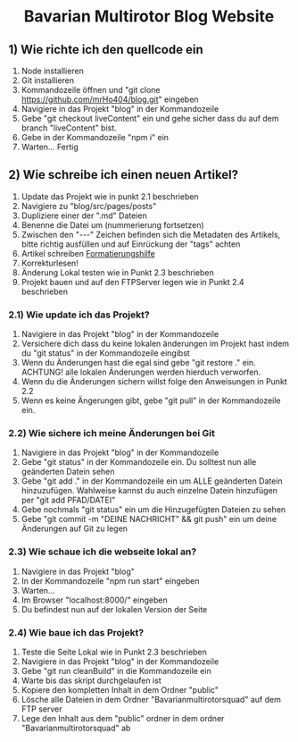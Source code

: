 <h1 align="center"> Bavarian Multirotor Blog Website </h1>

## 1) Wie richte ich den quellcode ein
1. Node installieren
2. Git installieren
3. Kommandozeile öffnen und "git clone https://github.com/mrHo404/blog.git" eingeben
4. Navigiere in das Projekt "blog" in der Kommandozeile
5. Gebe "git checkout liveContent" ein und gehe sicher dass du auf dem branch "liveContent" bist. 
5. Gebe in der Kommandozeile "npm i" ein
6. Warten... Fertig

## 2) Wie schreibe ich einen neuen Artikel?
1. Update das Projekt wie in punkt 2.1 beschrieben
1. Navigiere zu "blog/src/pages/posts"
2. Dupliziere einer der ".md" Dateien
3. Benenne die Datei um (nummerierung fortsetzen)
4. Zwischen den "---" Zeichen befinden sich die Metadaten des Artikels, bitte richtig ausfüllen und auf Einrückung der "tags" achten
5. Artikel schreiben [Formatierungshilfe](https://github.com/adam-p/markdown-here/wiki/Markdown-Cheatsheet)
6. Korrekturlesen!
7. Änderung Lokal testen wie in Punkt 2.3 beschrieben
8. Projekt bauen und auf den FTPServer legen wie in Punkt 2.4 beschrieben

### 2.1) Wie update ich das Projekt?
1. Navigiere in das Projekt "blog" in der Kommandozeile
2. Versichere dich dass du keine lokalen änderungen im Projekt hast indem du "git status" in der Kommandozeile eingibst
3. Wenn du Änderungen hast die egal sind gebe "git restore ." ein. ACHTUNG! alle lokalen Änderungen werden hierduch verworfen.
4. Wenn du die Änderungen sichern willst folge den Anweisungen in Punkt 2.2
5. Wenn es keine Ängerungen gibt, gebe "git pull" in der Kommandozeile ein.

### 2.2) Wie sichere ich meine Änderungen bei Git
1. Navigiere in das Projekt "blog" in der Kommandozeile
2. Gebe "git status" in der Kommandozeile ein. Du solltest nun alle geänderten Datein sehen
3. Gebe "git add ." in der Kommandozeile ein um ALLE geänderten Datein hinzuzufügen. Wahlweise kannst du auch einzelne Datein hinzufügen per "git add PFAD/DATEI"
4. Gebe nochmals "git status" ein um die Hinzugefügten Dateien zu sehen
5. Gebe "git commit -m "DEINE NACHRICHT" && git push" ein um deine Änderungen auf Git zu legen

### 2.3) Wie schaue ich die webseite lokal an?
1. Navigiere in das Projekt "blog"
2. In der Kommandozeile "npm run start" eingeben
3. Warten...
4. Im Browser "localhost:8000/" eingeben
5. Du befindest nun auf der lokalen Version der Seite

### 2.4) Wie baue ich das Projekt?
1. Teste die Seite Lokal wie in Punkt 2.3 beschrieben
2. Navigiere in das Projekt "blog" in der Kommandozeile
3. Gebe "git run cleanBuild" in die Kommandozeile ein
4. Warte bis das skript durchgelaufen ist
5. Kopiere den kompletten Inhalt in dem Ordner "public"
6. Lösche alle Dateien in dem Ordner "Bavarianmultirotorsquad" auf dem FTP server
7. Lege den Inhalt aus dem "public" ordner in dem ordner "Bavarianmultirotorsquad" ab

